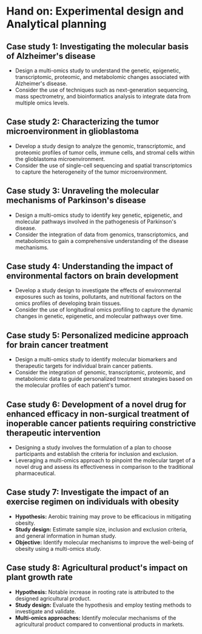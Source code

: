 # Hand on: Experimental design and Analytical planning

## Case study 1: Investigating the molecular basis of Alzheimer's disease 
- Design a multi-omics study to understand the genetic, epigenetic, transcriptomic, proteomic, and metabolomic changes associated with Alzheimer's disease.
- Consider the use of techniques such as next-generation sequencing, mass spectrometry, and bioinformatics analysis to integrate data from multiple omics levels.

## Case study 2: Characterizing the tumor microenvironment in glioblastoma 
- Develop a study design to analyze the genomic, transcriptomic, and proteomic profiles of tumor cells, immune cells, and stromal cells within the glioblastoma microenvironment.
- Consider the use of single-cell sequencing and spatial transcriptomics to capture the heterogeneity of the tumor microenvironment.

## Case study 3: Unraveling the molecular mechanisms of Parkinson's disease 
- Design a multi-omics study to identify key genetic, epigenetic, and molecular pathways involved in the pathogenesis of Parkinson's disease.
- Consider the integration of data from genomics, transcriptomics, and metabolomics to gain a comprehensive understanding of the disease mechanisms.

## Case study 4: Understanding the impact of environmental factors on brain development
- Develop a study design to investigate the effects of environmental exposures such as toxins, pollutants, and nutritional factors on the omics profiles of developing brain tissues.
- Consider the use of longitudinal omics profiling to capture the dynamic changes in genetic, epigenetic, and molecular pathways over time.

## Case study 5: Personalized medicine approach for brain cancer treatment 
- Design a multi-omics study to identify molecular biomarkers and therapeutic targets for individual brain cancer patients.
- Consider the integration of genomic, transcriptomic, proteomic, and metabolomic data to guide personalized treatment strategies based on the molecular profiles of each patient's tumor.

## Case study 6: Development of a novel drug for enhanced efficacy in non-surgical treatment of inoperable cancer patients requiring constrictive therapeutic intervention 
- Designing a study involves the formulation of a plan to choose participants and establish the criteria for inclusion and exclusion.
- Leveraging a multi-omics approach to pinpoint the molecular target of a novel drug and assess its effectiveness in comparison to the traditional pharmaceutical.

## Case study 7: Investigate the impact of an exercise regimen on individuals with obesity
- **Hypothesis:** Aerobic training may prove to be efficacious in mitigating obesity.
- **Study design:** Estimate sample size, inclusion and exclusion criteria, and general information in human study.
- **Objective:** Identify molecular mechanisms to improve the well-being of obesity using a multi-omics study.

## Case study 8: Agricultural product's impact on plant growth rate
- **Hypothesis:** Notable increase in rooting rate is attributed to the designed agricultural product.
- **Study design:** Evaluate the hypothesis and employ testing methods to investigate and validate.
- **Multi-omics approaches:** Identify molecular mechanisms of the agricultural product compared to conventional products in markets.
